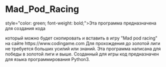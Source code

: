 <H1> Mad_Pod_Racing </H1>
<div> <p> style="color: green; font-weight: bold;">Эта программа предназначена для создания кода </p> который можно будет скопировать и вставить в игру "Mad pod racing" на сайте https://www.codingame.com
Для прохождения до золотой лиги не требуется больших усилий или знаний. Эта программа написана для победы в золотой лиги и выше.
Созданный для игры код предназначен для языка программирования Python3.</div>
<style></style>

